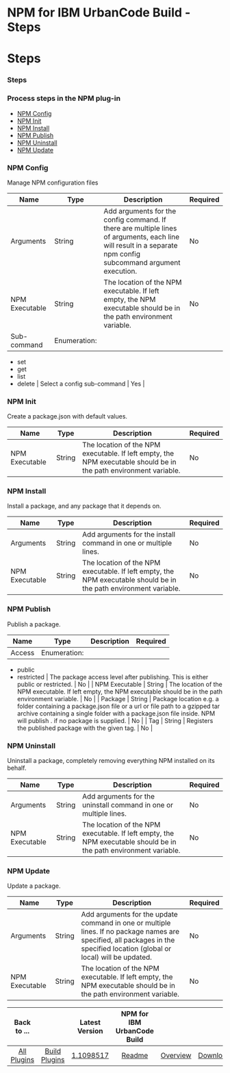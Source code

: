 
NPM for IBM UrbanCode Build - Steps
===================================

# Steps


### Steps




### Process steps in the NPM plug-in

* [NPM Config](#npm_config)
* [NPM Init](#npm_init)
* [NPM Install](#npm_install)
* [NPM Publish](#npm_publish)
* [NPM Uninstall](#npm_uninstall)
* [NPM Update](#npm_update)


### NPM Config

Manage NPM configuration files


| Name | Type | Description | Required |
| --- | --- | --- | --- |
| Arguments | String | Add arguments for the config command. If there are multiple lines of arguments, each line will result in a separate npm config subcommand argument execution. | No |
| NPM Executable | String | The location of the NPM executable. If left empty, the NPM executable should be in the path environment variable. | No |
| Sub-command | Enumeration:
* set
* get
* list
* delete
| Select a config sub-command | Yes |

### NPM Init

Create a package.json with default values.


| Name | Type | Description | Required |
| --- | --- | --- | --- |
| NPM Executable | String | The location of the NPM executable. If left empty, the NPM executable should be in the path environment variable. | No |

### NPM Install

Install a package, and any package that it depends on.


| Name | Type | Description | Required |
| --- | --- | --- | --- |
| Arguments | String | Add arguments for the install command in one or multiple lines. | No |
| NPM Executable | String | The location of the NPM executable. If left empty, the NPM executable should be in the path environment variable. | No |

### NPM Publish

Publish a package.


| Name | Type | Description | Required |
| --- | --- | --- | --- |
| Access | Enumeration:
* public
* restricted
| The package access level after publishing. This is either public or restricted. | No |
| NPM Executable | String | The location of the NPM executable. If left empty, the NPM executable should be in the path environment variable. | No |
| Package | String | Package location e.g. a folder containing a package.json file or a url or file path to a gzipped tar archive containing a single folder with a package.json file inside. NPM will publish . if no package is supplied. | No |
| Tag | String | Registers the published package with the given tag. | No |

### NPM Uninstall

Uninstall a package, completely removing everything NPM installed on its behalf.


| Name | Type | Description | Required |
| --- | --- | --- | --- |
| Arguments | String | Add arguments for the uninstall command in one or multiple lines. | No |
| NPM Executable | String | The location of the NPM executable. If left empty, the NPM executable should be in the path environment variable. | No |

### NPM Update

Update a package.


| Name | Type | Description | Required |
| --- | --- | --- | --- |
| Arguments | String | Add arguments for the update command in one or multiple lines. If no package names are specified, all packages in the specified location (global or local) will be updated. | No |
| NPM Executable | String | The location of the NPM executable. If left empty, the NPM executable should be in the path environment variable. | No |



|Back to ...||Latest Version|NPM for IBM UrbanCode Build |||
| :---: | :---: | :---: | :---: | :---: | :---: |
|[All Plugins](../../index.md)|[Build Plugins](../README.md)|[1.1098517](https://raw.githubusercontent.com/UrbanCode/IBM-UCB-PLUGINS/main/files/NPM/NPM-1.1098517.zip)|[Readme](README.md)|[Overview](overview.md)|[Downloads](downloads.md)|
